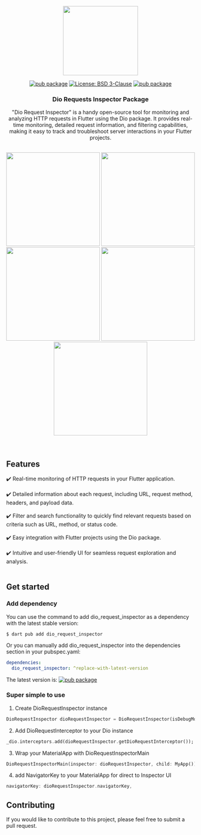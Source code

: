 
<p align="center">
    <img src="https://user-images.githubusercontent.com/91040581/210127198-791f085b-61b8-4a77-8168-986c9a90d806.png" width="200" height="185">
</p>

<div align="center">

[![pub package](https://img.shields.io/pub/v/dio_request_inspector.svg)](https://pub.dartlang.org/packages/dio_request_inspector)
[![License: BSD 3-Clause](https://img.shields.io/github/license/bayunugroho2022/dio-request-inspector.svg?style=flat)](https://github.com/bayunugroho2022/dio-request-inspector/blob/master/LICENSE)
[![pub package](https://img.shields.io/badge/platform-flutter-blue.svg)](https://github.com/bayunugroho2022/dio-request-inspector)

</div>

<h3 align="center">Dio Requests Inspector Package</h3>

<p align="center">
"Dio Request Inspector" is a handy open-source tool for monitoring and analyzing HTTP requests in Flutter using the Dio package. It provides real-time monitoring, detailed request information, and filtering capabilities, making it easy to track and troubleshoot server interactions in your Flutter projects.
  <br>
  <br>
</p>

<div align="center">

<img src="https://user-images.githubusercontent.com/91040581/210163954-9687c5e7-6790-47f5-a773-03a63ebabebf.jpeg" width="250">
<img src="https://github.com/bayunugroho2022/dio-request-inspector/assets/91040581/abb13152-f56a-486d-9fd2-15ebec5fe24e" width="250">
<img src="https://github.com/bayunugroho2022/dio-request-inspector/assets/91040581/14f40aef-9bac-4173-9c13-4207b976841e" width="250">
<img src="https://github.com/bayunugroho2022/dio-request-inspector/assets/91040581/17ca16fd-588d-4147-8ff0-e437e98769f2" width="250">
<img src="https://github.com/bayunugroho2022/dio-request-inspector/assets/91040581/b4d62644-c356-4119-bc58-06dc2a340458" width="250">

</div>

<br clear="left"/>

<br>

## Features
✔️ Real-time monitoring of HTTP requests in your Flutter application. <br><br>
✔️ Detailed information about each request, including URL, request method, headers, and payload data.<br><br>
✔️ Filter and search functionality to quickly find relevant requests based on criteria such as URL, method, or status code.<br><br>
✔️ Easy integration with Flutter projects using the Dio package.<br><br>
✔️ Intuitive and user-friendly UI for seamless request exploration and analysis.<br><br>

## Get started

### Add dependency

You can use the command to add dio_request_inspector as a dependency with the latest stable version:

```console
$ dart pub add dio_request_inspector
```

Or you can manually add dio_request_inspector into the dependencies section in your pubspec.yaml:

```yaml
dependencies:
  dio_request_inspector: ^replace-with-latest-version
```


The latest version is: [![pub package](https://img.shields.io/pub/v/dio_request_inspector.svg)](https://pub.dartlang.org/packages/dio_request_inspector)

### Super simple to use

1. Create DioRequestInspector instance
```dart 
DioRequestInspector dioRequestInspector = DioRequestInspector(isDebugMode: true);
```
2. Add DioRequestInterceptor to your Dio instance
```dart
_dio.interceptors.add(dioRequestInspector.getDioRequestInterceptor());
```
3. Wrap your MaterialApp with DioRequestInspectorMain
```dart
DioRequestInspectorMain(inspector: dioRequestInspector, child: MyApp())
```
4. add NavigatorKey to your MaterialApp for direct to Inspector UI
```dart
navigatorKey: dioRequestInspector.navigatorKey,
```

## Contributing

If you would like to contribute to this project, please feel free to submit a pull request.